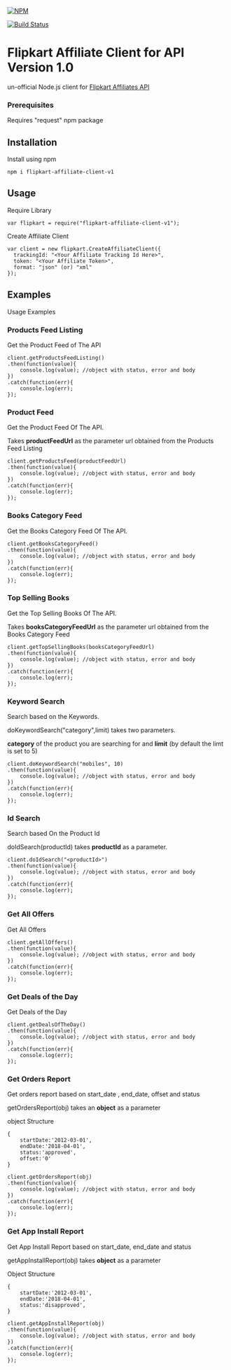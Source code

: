 [![NPM](https://nodei.co/npm/flipkart-affiliate-client-v1.png?downloads=true&downloadRank=true&stars=true)](https://nodei.co/npm/flipkart-affiliate-client-v1/)

[![Build Status](https://travis-ci.org/Chandu4221/flipkart-affiliate-client-v1.svg?branch=master)](https://travis-ci.org/Chandu4221/flipkart-affiliate-client-v1)

# Flipkart Affiliate Client for API Version 1.0

un-official Node.js client for [Flipkart Affiliates API](https://affiliate.flipkart.com/api-docs/)

### Prerequisites

Requires "request" npm package

## Installation

Install using npm

```
npm i flipkart-affiliate-client-v1
```

## Usage

Require Library

```
var flipkart = require("flipkart-affiliate-client-v1");
```

Create Affiliate Client

```
var client = new flipkart.CreateAffiliateClient({
  trackingId: "<Your Affiliate Tracking Id Here>",
  token: "<Your Affiliate Token>",
  format: "json" (or) "xml"
});
```

## Examples

Usage Examples

### Products Feed Listing

Get the Product Feed of The API

```
client.getProductsFeedListing()
.then(function(value){
	console.log(value); //object with status, error and body
})
.catch(function(err){
	console.log(err);
});
```

### Product Feed

Get the Product Feed Of The API.

Takes **productFeedUrl** as the parameter url obtained from the Products Feed Listing

```
client.getProductsFeed(productFeedUrl)
.then(function(value){
	console.log(value); //object with status, error and body
})
.catch(function(err){
	console.log(err);
});
```

### Books Category Feed

Get the Books Category Feed Of The API.

```
client.getBooksCategoryFeed()
.then(function(value){
	console.log(value); //object with status, error and body
})
.catch(function(err){
	console.log(err);
});
```

### Top Selling Books

Get the Top Selling Books Of The API.

Takes **booksCategoryFeedUrl** as the parameter url obtained from the Books Category Feed

```
client.getTopSellingBooks(booksCategoryFeedUrl)
.then(function(value){
	console.log(value); //object with status, error and body
})
.catch(function(err){
	console.log(err);
});
```

### Keyword Search

Search based on the Keywords.

doKeywordSearch("category",limit) takes two parameters.

**category** of the product you are searching for and
**limit** (by default the limt is set to 5)

```
client.doKeywordSearch("mobiles", 10)
.then(function(value){
	console.log(value); //object with status, error and body
})
.catch(function(err){
	console.log(err);
});
```

### Id Search

Search based On the Product Id

doIdSearch(productId) takes **productId** as a parameter.

```
client.doIdSearch("<productId>")
.then(function(value){
	console.log(value); //object with status, error and body
})
.catch(function(err){
	console.log(err);
});
```

### Get All Offers

Get All Offers

```
client.getAllOffers()
.then(function(value){
	console.log(value); //object with status, error and body
})
.catch(function(err){
	console.log(err);
});
```

### Get Deals of the Day

Get Deals of the Day

```
client.getDealsOfTheDay()
.then(function(value){
	console.log(value); //object with status, error and body
})
.catch(function(err){
	console.log(err);
});
```

### Get Orders Report

Get orders report based on start_date , end_date, offset and status

getOrdersReport(obj) takes an **object** as a parameter

object Structure

```
{
	startDate:'2012-03-01',
	endDate:'2018-04-01',
	status:'approved',
	offset:'0'
}
```

```
client.getOrdersReport(obj)
.then(function(value){
	console.log(value); //object with status, error and body
})
.catch(function(err){
	console.log(err);
});
```

### Get App Install Report

Get App Install Report based on start_date, end_date and status

getAppInstallReport(obj) takes **object** as a parameter

Object Structure

```
{
	startDate:'2012-03-01',
	endDate:'2018-04-01',
	status:'disapproved',
}
```

```
client.getAppInstallReport(obj)
.then(function(value){
	console.log(value); //object with status, error and body
})
.catch(function(err){
	console.log(err);
});
```
